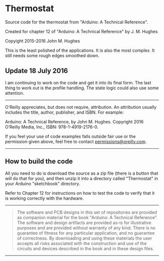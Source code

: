 # Thermostat
Source code for the thermostat from "Arduino: A Technical Reference".

Created for chapter 12 of "Arduino: A Technical Reference" by J. M. Hughes

Copyight 2015-2016 John M. Hughes

This is the least polished of the applications. It is also the most
complex. It still needs some rough edges smoothed down.

## Update 18 July 2016

I am continuing to work on the code and get it into its final form. The
last thing to work out is the profile handling. The state logic could
also use some attention.

---
O'Reilly appreciates, but does not require, attribution. An attribution usually
includes the title, author, publisher, and ISBN. For example:

Arduino: A Technical Reference, by John M. Hughes. Copyright 2016 O’Reilly
Media, Inc., ISBN: 978-1-4919-2176-0.

If you feel your use of code examples falls outside fair use or the permission
given above, feel free to contact permissions@oreilly.com.

---

## How to build the code

All you need to do is download the source as a zip file (there is a button
that will do that for you), and then unzip it into a directory called
"Thermostat" in your Arduino "sketchbook" directory.

Refer to Chapter 12 for instructions on how to test the code to verify that
it is working correctly with the hardware.

---
> The software and PCB designs in this set of repositories are provided as companion material
> for the book "Arduino: A Technical Reference". The software and design artifacts are provided
> as-is for illustrative purposes and are provided without warranty of any kind. There is no
> guarantee of fitness for any particular application, and no guarantee of correctness. By
> downloading and using these materials the user accepts all risks associated with the
> construction and use of the circuits and devices described in the book and in these design
> files.

---
